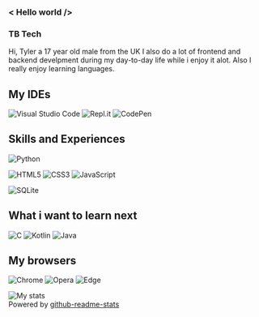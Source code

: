 ### < Hello world />

### TB Tech
Hi, Tyler a 17 year old male from the UK
I also do a lot of frontend and backend develpment during my day-to-day life while i enjoy it alot. Also I really enjoy learning languages.

## My IDEs
![Visual Studio Code](https://img.shields.io/badge/Visual%20Studio%20Code-0078d7.svg?style=for-the-badge&logo=visual-studio-code&logoColor=white) ![Repl.it](https://img.shields.io/badge/Repl.it-%230D101E.svg?style=for-the-badge&logo=replit&logoColor=white) ![CodePen](https://img.shields.io/badge/CodePen-white?style=for-the-badge&logo=codepen&logoColor=black)

## Skills and Experiences
![Python](https://img.shields.io/badge/python-3670A0?style=for-the-badge&logo=python&logoColor=ffdd54)

![HTML5](https://img.shields.io/badge/html5-%23E34F26.svg?style=for-the-badge&logo=html5&logoColor=white) ![CSS3](https://img.shields.io/badge/css3-%231572B6.svg?style=for-the-badge&logo=css3&logoColor=white) ![JavaScript](https://img.shields.io/badge/javascript-%23323330.svg?style=for-the-badge&logo=javascript&logoColor=%23F7DF1E)

![SQLite](https://img.shields.io/badge/sqlite-%2307405e.svg?style=for-the-badge&logo=sqlite&logoColor=white)

## What i want to learn next
![C](https://img.shields.io/badge/c-%2300599C.svg?style=for-the-badge&logo=c&logoColor=white) ![Kotlin](https://img.shields.io/badge/kotlin-%230095D5.svg?style=for-the-badge&logo=kotlin&logoColor=white) ![Java](https://img.shields.io/badge/java-%23ED8B00.svg?style=for-the-badge&logo=java&logoColor=white)

## My browsers
![Chrome](https://img.shields.io/badge/Google%20Chrome-4285F4?style=for-the-badge&logo=GoogleChrome&logoColor=white) ![Opera](https://img.shields.io/badge/Opera-FF1B2D?style=for-the-badge&logo=Opera&logoColor=white) ![Edge](https://img.shields.io/badge/Edge-0078D7?style=for-the-badge&logo=Microsoft-edge&logoColor=white)

![My stats](https://github-readme-stats.vercel.app/api?username=TBTech205&show_icons=true&theme=algolia)
<br>Powered by [github-readme-stats](https://github.com/anuraghazra/github-readme-stats)
